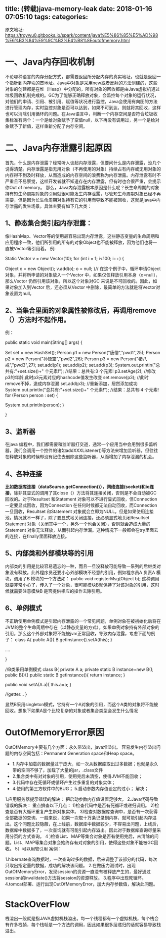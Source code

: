 title: (转载)java-memory-leak
date: 2018-01-16 07:05:10
tags:
categories:
---
原文地址:
https://troywu0.gitbooks.io/spark/content/java%E5%86%85%E5%AD%98%E6%B3%84%E9%9C%B2%E4%B8%8Eoutofmemory.html

# 一、Java内存回收机制
不论哪种语言的内存分配方式，都需要返回所分配内存的真实地址，也就是返回一个指针到内存块的首地址。Java中对象是采用new或者反射的方法创建的，这些对象的创建都是在堆（Heap）中分配的，所有对象的回收都是由Java虚拟机通过垃圾回收机制完成的。GC为了能够正确释放对象，会监控每个对象的运行状况，对他们的申请、引用、被引用、赋值等状况进行监控，Java会使用有向图的方法进行管理内存，实时监控对象是否可以达到，如果不可到达，则就将其回收，这样也可以消除引用循环的问题。在Java语言中，判断一个内存空间是否符合垃圾收集标准有两个：一个是给对象赋予了空值null，以下再没有调用过，另一个是给对象赋予了新值，这样重新分配了内存空间。
# 二、Java内存泄露引起原因
首先，什么是内存泄露？经常听人谈起内存泄露，但要问什么是内存泄露，没几个说得清楚。内存泄露是指无用对象（不再使用的对象）持续占有内存或无用对象的内存得不到及时释放，从而造成的内存空间的浪费称为内存泄露。内存泄露有时不严重且不易察觉，这样开发者就不知道存在内存泄露，但有时也会很严重，会提示你Out of memory。
那么，Java内存泄露根本原因是什么呢？长生命周期的对象持有短生命周期对象的引用就很可能发生内存泄露，尽管短生命周期对象已经不再需要，但是因为长生命周期对象持有它的引用而导致不能被回收，这就是java中内存泄露的发生场景。具体主要有如下几大类：
## 1、静态集合类引起内存泄露：
像HashMap、Vector等的使用最容易出现内存泄露，这些静态变量的生命周期和应用程序一致，他们所引用的所有的对象Object也不能被释放，因为他们也将一直被Vector等引用着。
例:

Static Vector v = new Vector(10);
for (int i = 1; i<100; i++)
{

Object o = new Object();
v.add(o);
o = null;
}\/\/
在这个例子中，循环申请Object 对象，并将所申请的对象放入一个Vector 中，如果仅仅释放引用本身（o=null），那么Vector 仍然引用该对象，所以这个对象对GC 来说是不可回收的。因此，如果对象加入到Vector 后，还必须从Vector 中删除，最简单的方法就是将Vector对象设置为null。
## 2、当集合里面的对象属性被修改后，再调用remove（）方法时不起作用。
例：

public static void main(String[] args)
{

Set<Person> set = new HashSet<Person>();
Person p1 = new Person("唐僧","pwd1",25);
Person p2 = new Person("孙悟空","pwd2",26);
Person p3 = new Person("猪八戒","pwd3",27);
set.add(p1);
set.add(p2);
set.add(p3);
System.out.println("总共有:"+set.size()+" 个元素!"); \/\/结果：总共有:3 个元素!
p3.setAge(2); \/\/修改p3的年龄,此时p3元素对应的hashcode值发生改变
set.remove(p3); \/\/此时remove不掉，造成内存泄漏
set.add(p3); \/\/重新添加，居然添加成功
System.out.println("总共有:"+set.size()+" 个元素!"); \/\/结果：总共有:4 个元素!
for (Person person : set)
{

System.out.println(person);
}

}

## 3、监听器
在java 编程中，我们都需要和监听器打交道，通常一个应用当中会用到很多监听器，我们会调用一个控件的诸如addXXXListener()等方法来增加监听器，但往往在释放对象的时候却没有记住去删除这些监听器，从而增加了内存泄漏的机会。
## 4、各种连接
<b>比如数据库连接（dataSourse.getConnection()），网络连接(socket)和io连接</b>，除非其显式的调用了其close（）方法将其连接关闭，否则是不会自动被GC 回收的。对于Resultset 和Statement 对象可以不进行显式回收，但Connection 一定要显式回收，因为Connection 在任何时候都无法自动回收，而Connection一旦回收，Resultset 和Statement 对象就会立即为NULL。但是如果使用连接池，情况就不一样了，除了要显式地关闭连接，还必须显式地关闭Resultset Statement 对象（关闭其中一个，另外一个也会关闭），否则就会造成大量的Statement 对象无法释放，从而引起内存泄漏。这种情况下一般都会在try里面去的连接，在finally里面释放连接。
## 5、内部类和外部模块等的引用
内部类的引用是比较容易遗忘的一种，而且一旦没释放可能导致一系列的后继类对象没有释放。此外程序员还要小心外部模块不经意的引用，例如程序员A 负责A 模块，调用了B 模块的一个方法如：
public void registerMsg(Object b);
这种调用就要非常小心了，传入了一个对象，很可能模块B就保持了对该对象的引用，这时候就需要注意模块B 是否提供相应的操作去除引用。
## 6、单例模式
不正确使用单例模式是引起内存泄露的一个常见问题，单例对象在被初始化后将在JVM的整个生命周期中存在（以静态变量的方式），如果单例对象持有外部对象的引用，那么这个外部对象将不能被jvm正常回收，导致内存泄露，考虑下面的例子：
class A{
public A(){
B.getInstance().setA(this);
}

....

}

\/\/B类采用单例模式
class B{
private A a;
private static B instance=new B();
public B(){}
public static B getInstance(){
return instance;
}

public void setA(A a){
this.a=a;
}

\/\/getter...
}

显然B采用singleton模式，它持有一个A对象的引用，而这个A类的对象将不能被回收。想象下如果A是个比较复杂的对象或者集合类型会发生什么情况

# OutOfMemoryError原因
OutOfMemory主要有几个方面：永久带溢出，java堆溢出。 容易发生内存溢出问题的内存空间包括：Permanent Generation space和Heap space。
- 1.内存中加载的数据量过于庞大，如一次从数据库取出过多数据；也就是永久带的空间不够了，加载了大量的jar，.class文件
- 2.集合类中有对对象的引用，使用完后未清空，使得JVM不能回收；
- 3.代码中存在死循环或循环产生过多重复的对象实体；
- 4.使用的第三方软件中的BUG；
5.启动参数内存值设定的过小；
解决；

1.应用服务器提示错误的解决：
把启动参数内存值设置足够大。
2.Java代码导致错误的解决：
重点排查以下几点：
1)检查代码中是否有死循环或递归调用。
2)检查是否有大循环重复产生新对象实体。
3)检查对数据库查询中，是否有一次获得全部数据的查询。一般来说，如果一次取十万条记录到内存，就可能引起内存溢出。这个问题比较隐蔽，在上线前，数据库中数据较少，不容易出问题，上线后，数据库中数据多了，一次查询就有可能引起内存溢出。因此对于数据库查询尽量采用分页的方式查询。
4 )检查List、MAP等集合对象是否有使用完后，未清除的问题。List、MAP等集合对象会始终存有对对象的引用，使得这些对象不能被GC回收。
5）可以用软引用
案例：

1.hibernate查询数据时，一次查询过多的数据，后来调整了该部分的代码，每次只取出指定量的数据，成功的解决该问题。
2.在做压力测试时，出现OutOfMemoryError，发现session的资源一直没有被释放产生的，最好通过session的invalidate()方法将session的资源释放。
3.程序中出现死循环。
4.tomcat部署、运行出现OutOfMemoryError，加大内存参数值，解决此问题。
# StackOverFlow
栈溢出一般就是指JAVA虚拟机栈溢出。每一个线程都有一个虚拟机栈，每个栈会有许多栈帧，每个栈帧是一个方法的调用，因此如果很多层递归的话就容易导致栈溢出。